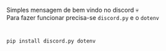 Simples mensagem de bem vindo no discord &#128128; <br>
Para fazer funcionar precisa-se `discord.py` e o `dotenv`

#
`pip install discord.py dotenv`
